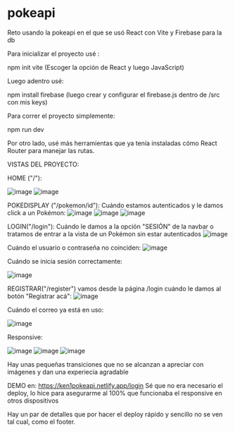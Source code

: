 # pokeapi
Reto usando la pokeapi en el que se usó React con Vite y Firebase para la db


Para inicializar el proyecto usé :

  npm init vite (Escoger la opción de React y luego JavaScript)

Luego adentro usé:

  npm install firebase (luego crear y configurar el firebase.js dentro de /src con mis keys)

Para correr el proyecto simplemente:

  npm run dev

Por otro lado, usé más herramientas que ya tenía instaladas cómo React Router para manejar las rutas.


VISTAS DEL PROYECTO:

HOME ("/"):

![image](https://github.com/Kenguan1/pokeapi/assets/49210338/e0c8445e-11b7-442b-ab85-7b621dbcd274)
![image](https://github.com/Kenguan1/pokeapi/assets/49210338/8518e4e6-c6ac-4008-90fa-76fef335ad87)


POKEDISPLAY ("/pokemon/id"): Cuándo estamos autenticados y le damos click a un Pokémon:
![image](https://github.com/Kenguan1/pokeapi/assets/49210338/3a46e39a-673e-4560-9e6c-3527f6b17cbc)
![image](https://github.com/Kenguan1/pokeapi/assets/49210338/da09868b-7584-4de1-98b5-1cc98412e3e0)
![image](https://github.com/Kenguan1/pokeapi/assets/49210338/94c4b3ea-a1e9-4ac3-aebc-80d2d6e7de68)


LOGIN("/login"): Cuándo le damos a la opción "SESIÓN" de la navbar o tratamos de entrar a la vista de un Pokémon sin estar autenticados
![image](https://github.com/Kenguan1/pokeapi/assets/49210338/4cd2e2ff-266a-4c21-bd89-7123e324fc27)

Cuándo el usuario o contraseña no coinciden:
![image](https://github.com/Kenguan1/pokeapi/assets/49210338/d8b45e90-7da0-4b35-b7bd-dfca909a75c4)

Cuándo se inicia sesión correctamente:

![image](https://github.com/Kenguan1/pokeapi/assets/49210338/5ad3d1ec-ea81-43dc-bf92-b9e831e5707b)


REGISTRAR("/register") vamos desde la página /login cuándo le damos al botón "Registrar acá": 
![image](https://github.com/Kenguan1/pokeapi/assets/49210338/7f68edb5-fd66-4307-bf33-0e3f767f38e8)

Cuándo el correo ya está en uso:

![image](https://github.com/Kenguan1/pokeapi/assets/49210338/25cf7d18-c0d2-4ac7-a4ff-1633ed8be551)

Responsive:


![image](https://github.com/Kenguan1/pokeapi/assets/49210338/eb97eb53-f58d-4b79-9544-52bf030e9187)
![image](https://github.com/Kenguan1/pokeapi/assets/49210338/e34ec89c-0072-431a-b14d-339e74457d5d)
![image](https://github.com/Kenguan1/pokeapi/assets/49210338/39f858dc-d041-4c08-a191-699bdb6907d5)


Hay unas pequeñas transiciones que no se alcanzan a apreciar con imágenes y dan una experiecia agradable

DEMO en: https://ken1pokeapi.netlify.app/login
Sé que no era necesario el deploy, lo hice para asegurarme al 100% que funcionaba el responsive en otros dispositivos

Hay un par de detalles que por hacer el deploy rápido y sencillo no se ven tal cual, como el footer.



